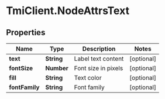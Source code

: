 # TmiClient.NodeAttrsText

## Properties
Name | Type | Description | Notes
------------ | ------------- | ------------- | -------------
**text** | **String** | Label text content | [optional] 
**fontSize** | **Number** | Font size in pixels | [optional] 
**fill** | **String** | Text color | [optional] 
**fontFamily** | **String** | Font family | [optional] 
